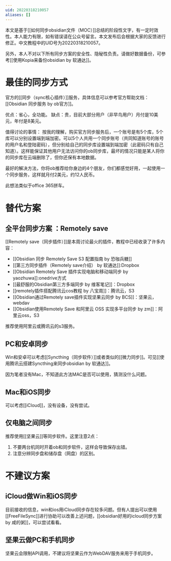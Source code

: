 ```yaml
---
uid: 20220318210057
aliases: []
---
```

本文是基于[[如何同步obsidian文件（MOC）]]总结的阶段性文字，有一定时效性。本人能力有限，如有错误请在公众号留言。本文发布后会根据大家的反馈进行修正。中文教程中的UID号为20220318210057。

另外，本人不对以下所有同步方案的安全性、隐秘性负责。请做好数据备份，可参考[[使用Kopia来备份obsidian by 软通达]]。

# 最佳的同步方式
官方的[[同步（sync核心插件）]]服务，具体信息可以参考官方帮助文档：[[Obsidian 同步服务 by ob官方]]。

优点：省心，全功能。
缺点：贵，目前大部分用户（非早鸟用户）月付是10美元，年付是8美元。

值得讨论的事情：
按我的理解，购买官方同步服务后，一个账号是有5个库，5个库可以分别设置端到端加密。可以5个人共用一个同步账号（共同知道账号的账号的用户名和登陆密码），但分别给自己的同步库设置端到端加密（此密码只有自己知道）。这样能保证其他用户无法访问你的ob同步库，最坏的情况只能是某人将你的同步库在云端删除了，但你还保有本地数据。

最好的解决方法，你将ob推荐给你身边的4个朋友，你们都感觉好用，一起使用一个同步服务，这样就月付2美元，约12人民币。

此想法类似于office 365拼车。

# 替代方案
## 全平台同步方案 ：Remotely save
[[Remotely save（同步插件）]]是本周讨论最火的插件，教程中已经收录了许多内容：
- [[Obsidian 同步 Remotely Save S3 配置指南 by 恐咖兵糖]]
- [[第三方同步插件（Remotely save介绍） by 软通达]]:Dropbox
- [[Obsidian Remotely Save 插件实现电脑和移动端同步 by yaozhuwa]]:onedrive方式
- [[最舒服的Obsidian第三方多端同步 by 维客笔记]]：Dropbox
- [[remotely插件搭配腾讯云cos教程 by 八宝周]]：腾讯云，S3
- [[Obsidian通过Remotely save插件实现坚果云同步 by BCS]]：坚果云，webdav
- [[Obsidian使用Remotely Save 和阿里云 OSS 实现多平台同步 by zm]]：阿里云oss，S3

推荐使用阿里云或腾讯云的s3服务。

## PC和安卓同步
Win和安卓可以考虑[[Syncthing（同步软件）]]或者类似的[[微力同步]]。可见[[使用腾讯云搭建Syncthing来同步obsidian by 软通达]]。

因为笔者没有Mac，不知道此方法MAC是否可以使用，猜测没什么问题。

## Mac和iOS同步
可以考虑[[iCloud]]，没有设备，没有尝试。

## 仅电脑之间同步
推荐使用[[坚果云]]等同步软件。这里注意2点：
1. 不要两台机同时开着ob和同步软件，这样会导致保存出错。
2. 注意分辨同步盘和储存盘（网盘）的区别。

# 不建议方案
## iCloud做Win和iOS同步
目前接收的信息，win和ios用iCloud同步存在较多问题。但有人提出可以使用[[FreeFileSync]]进行协助可以改善上述问题，[[obsidian好用的icloud同步方案 by 咸的粥]]，可以尝试看看。

## 坚果云做PC和手机同步
坚果云会限制API调用，不建议将坚果云作为WebDAV服务来用于手机同步。



